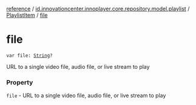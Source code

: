 [reference](../../index.md) / [id.innovationcenter.innoplayer.core.repository.model.playlist](../index.md) / [PlaylistItem](index.md) / [file](./file.md)

# file

`var file: `[`String`](https://kotlinlang.org/api/latest/jvm/stdlib/kotlin/-string/index.html)`?`

URL to a single video file, audio file, or live stream to play

### Property

`file` - URL to a single video file, audio file, or live stream to play